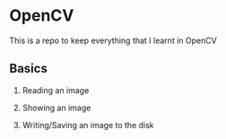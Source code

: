 # OpenCV
This is a repo to keep everything that I learnt in OpenCV

## Basics

1. Reading an image

2. Showing an image

3. Writing/Saving an image to the disk

